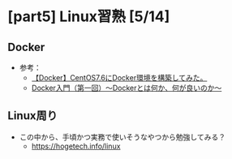 # [part5] Linux習熟 [5/14]

## Docker
- 参考：
  - [【Docker】CentOS7.6にDocker環境を構築してみた。](https://zenn.dev/supersatton/articles/f18c3135234b2e)
  - [Docker入門（第一回）～Dockerとは何か、何が良いのか～](https://knowledge.sakura.ad.jp/13265/)
 
## Linux周り
- この中から、手頃かつ実務で使いそうなやつから勉強してみる？
  - https://hogetech.info/linux
